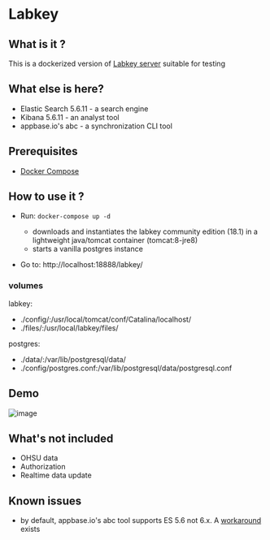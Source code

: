 # Labkey


## What is it ?

This is a dockerized version of [Labkey server](http://www.labkey.com/products-services/labkey-server/) suitable for testing

## What else is here?

* Elastic Search 5.6.11 - a search engine
* Kibana 5.6.11 - an analyst tool
* appbase.io's abc - a synchronization CLI tool


## Prerequisites

* [Docker Compose](https://docs.docker.com/compose/)

## How to use it ?

* Run: `docker-compose up -d`
  * downloads and instantiates the labkey community edition (18.1) in a lightweight java/tomcat container (tomcat:8-jre8)
  * starts a vanilla postgres instance

* Go to: http://localhost:18888/labkey/

### volumes

labkey:
  - ./config/:/usr/local/tomcat/conf/Catalina/localhost/
  - ./files/:/usr/local/labkey/files/

postgres:
  - ./data/:/var/lib/postgresql/data/
  - ./config/postgres.conf:/var/lib/postgresql/data/postgresql.conf

## Demo

![image](https://user-images.githubusercontent.com/47808/44594360-d3704880-a77a-11e8-921b-1d32a1b0db62.png)


## What's not included

* OHSU data
* Authorization
* Realtime data update

## Known issues

* by default, appbase.io's abc tool supports ES 5.6 not 6.x.  A [workaround](https://github.com/appbaseio/abc/issues/102) exists
